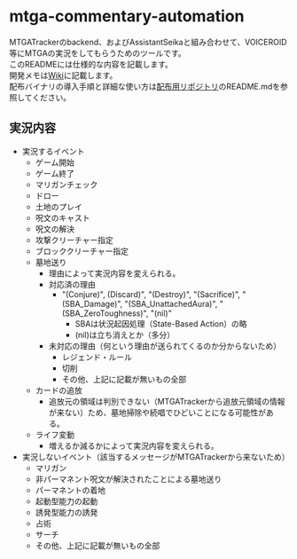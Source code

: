 # mtga-commentary-automation

MTGATrackerのbackend、およびAssistantSeikaと組み合わせて、VOICEROID等にMTGAの実況をしてもらうためのツールです。<br />
このREADMEには仕様的な内容を記載します。<br />
開発メモは[Wiki](https://github.com/poslogithub/mtga-commentary-automation/wiki)に記載します。<br />
配布バイナリの導入手順と詳細な使い方は[配布用リポジトリ](https://github.com/poslogithub/binary-dist)のREADME.mdを参照してください。<br />

## 実況内容

* 実況するイベント
  * ゲーム開始
  * ゲーム終了
  * マリガンチェック
  * ドロー
  * 土地のプレイ
  * 呪文のキャスト
  * 呪文の解決
  * 攻撃クリーチャー指定
  * ブロッククリーチャー指定
  * 墓地送り
    * 理由によって実況内容を変えられる。
    * 対応済の理由
      * "(Conjure)", (Discard)", "(Destroy)", "(Sacrifice)", "(SBA_Damage)", "(SBA_UnattachedAura)", "(SBA_ZeroToughness)", "(nil)"
        * SBAは状況起因処理（State-Based Action）の略
        * (nil)は立ち消えとか（多分）
    * 未対応の理由（何という理由が送られてくるのか分からないため）
      * レジェンド・ルール
      * 切削
      * その他、上記に記載が無いもの全部
  * カードの追放
    * 追放元の領域は判別できない（MTGATrackerから追放元領域の情報が来ない）ため、墓地掃除や続唱でひどいことになる可能性がある。
  * ライフ変動
    * 増えるか減るかによって実況内容を変えられる。
* 実況しないイベント（該当するメッセージがMTGATrackerから来ないため）
  * マリガン
  * 非パーマネント呪文が解決されたことによる墓地送り
  * パーマネントの着地
  * 起動型能力の起動
  * 誘発型能力の誘発
  * 占術
  * サーチ
  * その他、上記に記載が無いもの全部
